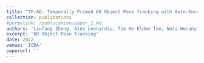 ```yaml
---
title: "TP-AE: Temporally Primed 6D Object Pose Tracking with Auto-Encoders"
collection: publications
#permalink: /publication/paper_2.md
authors: 'Linfang Zheng, Ales Leonardis, Tze Ho Elden Tse, Nora Horanyi, Wei Zhang, Hua Chen, Hyung Jin Chang'
excerpt: '6D Object Pose Tracking'
date: 2022
venue: 'ICRA'
paperurl: ''
---
```


